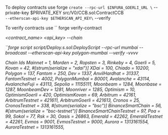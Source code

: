 To deploy contracts use forge
`` create --rpc-url $INFURA_GOERLI_URL \
`` --private-key $PRIVATE_KEY src/V0/CCB.sol:ContractCCB \
`` --etherscan-api-key $ETHERSCAN_API_KEY\
`` --verify


To verify contracts use
`` forge verify-contract <address> <contract_name> <api_key> --chain <chain>

``forge script script/Deploy.s.sol:DeployScript --rpc-url mumbai --broadcast --etherscan-api-key polygon-mumbai --verify -vvvv

Chain Ids
    Mainnet = 1,
    Morden = 2,
    Ropsten = 3,
    Rinkeby = 4,
    Goerli = 5,
    Kovan = 42,
    #[strum(serialize = "xdai")]
    XDai = 100,
    Chiado = 10200,
    Polygon = 137,
    Fantom = 250,
    Dev = 1337,
    AnvilHardhat = 31337,
    FantomTestnet = 4002,
    PolygonMumbai = 80001,
    Avalanche = 43114,
    AvalancheFuji = 43113,
    Sepolia = 11155111,
    Moonbeam = 1284,
    Moonbase = 1287,
    MoonbeamDev = 1281,
    Moonriver = 1285,
    Optimism = 10,
    OptimismGoerli = 420,
    OptimismKovan = 69,
    Arbitrum = 42161,
    ArbitrumTestnet = 421611,
    ArbitrumGoerli = 421613,
    Cronos = 25,
    CronosTestnet = 338,
    #[strum(serialize = "bsc")]
    BinanceSmartChain = 56,
    #[strum(serialize = "bsc-testnet")]
    BinanceSmartChainTestnet = 97,
    Poa = 99,
    Sokol = 77,
    Rsk = 30,
    Oasis = 26863,
    Emerald = 42262,
    EmeraldTestnet = 42261,
    Evmos = 9001,
    EvmosTestnet = 9000,
    Aurora = 1313161554,
    AuroraTestnet = 1313161555,